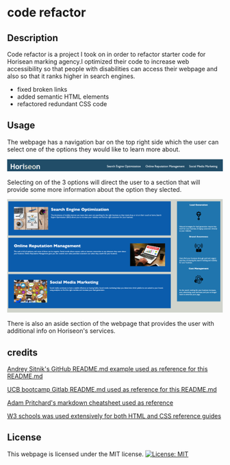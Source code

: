# code refactor

## Description

Code refactor is a project I took on in order to refactor starter code for Horisean marking agency.I optimized their code to increase web accessibility so that people with disabilities can access their webpage and also so that it ranks higher in search engines.

- fixed broken links
- added semantic HTML elements
- refactored redundant CSS code

## Usage

The webpage has a navigation bar on the top right side which the user can select one of the options they would like to learn more about.

![navigation bar](assets/images/Navigation-bar.png)

Selecting on of the 3 options will direct the user to a section that will provide some more information about the option they slected.

![main contents of webpage](assets/images/Main-contents.png)

There is also an aside section of the webpage that provides the user with additional info on Horiseon's services.

## credits

[Andrey Sitnik's GitHub README.md example used as reference for this README.md](https://github.com/ai/size-limit#readme)

[UCB bootcamp Gitlab README.md used as reference for this README.md](https://ucb.bootcampcontent.com/UCB-Coding-Bootcamp/UCB-VIRT-FSF-FT-09-2022-U-LOLC/-/tree/main/course-content/01-html-git-css/challenge/Good-README-Guide)

[Adam Pritchard's markdown cheatsheet used as reference](https://github.com/adam-p/markdown-here/wiki/Markdown-Cheatsheet#lines)

[W3 schools was used extensively for both HTML and CSS reference guides](https://www.w3schools.com/)

## License

This webpage is licensed under the MIT license.
[![License: MIT](https://img.shields.io/badge/License-MIT-yellow.svg)](https://opensource.org/licenses/MIT)
